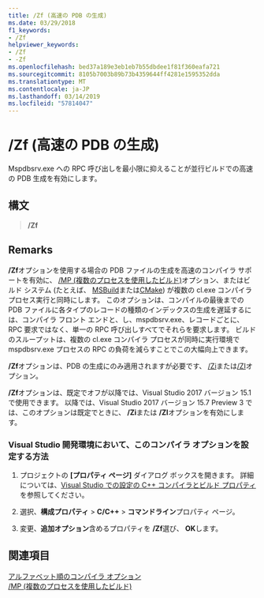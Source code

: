 ```yaml
---
title: /Zf (高速の PDB の生成)
ms.date: 03/29/2018
f1_keywords:
- /Zf
helpviewer_keywords:
- /Zf
- -Zf
ms.openlocfilehash: bed37a189e3eb1eb7b55dbdee1f81f360eafa721
ms.sourcegitcommit: 8105b7003b89b73b4359644ff4281e1595352dda
ms.translationtype: MT
ms.contentlocale: ja-JP
ms.lasthandoff: 03/14/2019
ms.locfileid: "57814047"
---
```

# <a name="zf-faster-pdb-generation"></a>/Zf (高速の PDB の生成)

Mspdbsrv.exe への RPC 呼び出しを最小限に抑えることが並行ビルドでの高速の PDB 生成を有効にします。

## <a name="syntax"></a>構文

> **/Zf**

## <a name="remarks"></a>Remarks

**/Zf**オプションを使用する場合の PDB ファイルの生成を高速のコンパイラ サポートを有効に、 [/MP (複数のプロセスを使用したビルド)](mp-build-with-multiple-processes.md)オプション、またはビルド システム (たとえば、 [MSBuild](/visualstudio/msbuild/msbuild-reference)または[CMake](../cmake-projects-in-visual-studio.md)) が複数の cl.exe コンパイラ プロセス実行と同時にします。 このオプションは、コンパイルの最後までの PDB ファイルに各タイプのレコードの種類のインデックスの生成を遅延するには、コンパイラ フロント エンドと、し、mspdbsrv.exe、レコードごとに、RPC 要求ではなく、単一の RPC 呼び出しすべてでそれらを要求します。 ビルドのスループットは、複数の cl.exe コンパイラ プロセスが同時に実行環境で mspdbsrv.exe プロセスの RPC の負荷を減らすことでこの大幅向上できます。

**/Zf**オプションは、PDB の生成にのみ適用されますが必要です、 [/Zi](z7-zi-zi-debug-information-format.md)または[/ZI](z7-zi-zi-debug-information-format.md)オプション。

**/Zf**オプションは、既定でオフが以降では、Visual Studio 2017 バージョン 15.1 で使用できます。 以降では、Visual Studio 2017 バージョン 15.7 Preview 3 では、このオプションは既定でときに、 **/Zi**または **/ZI**オプションを有効にします。

### <a name="to-set-this-compiler-option-in-the-visual-studio-development-environment"></a>Visual Studio 開発環境において、このコンパイラ オプションを設定する方法

1. プロジェクトの **[プロパティ ページ]** ダイアログ ボックスを開きます。 詳細については、[Visual Studio での設定の C++ コンパイラとビルド プロパティ](../working-with-project-properties.md)を参照してください。

1. 選択、**構成プロパティ** > **C/C++** > **コマンドライン**プロパティ ページ。

1. 変更、**追加オプション**含めるプロパティを **/Zf**選び、 **OK**します。

## <a name="see-also"></a>関連項目

[アルファベット順のコンパイラ オプション](compiler-options-listed-alphabetically.md)<br/>
[/MP (複数のプロセスを使用したビルド)](mp-build-with-multiple-processes.md)<br/>
